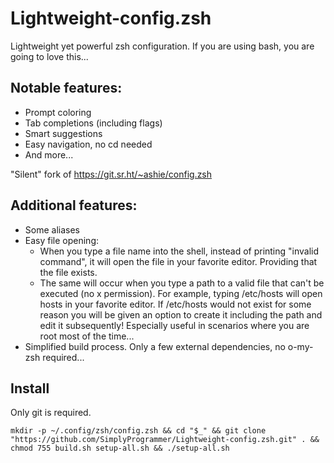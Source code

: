 # Lightweight-config.zsh
Lightweight yet powerful zsh configuration. If you are using bash, you are going to love this...
## Notable features:
* Prompt coloring
* Tab completions (including flags)
* Smart suggestions
* Easy navigation, no cd needed
* And more...
<be>

"Silent" fork of https://git.sr.ht/~ashie/config.zsh
<be>

## Additional features:
* Some aliases
* Easy file opening:
  * When you type a file name into the shell, instead of printing "invalid command", it will open the file in your favorite editor. Providing that the file exists.
  * The same will occur when you type a path to a valid file that can't be executed (no x permission). For example, typing /etc/hosts will open hosts in your favorite editor. If /etc/hosts would not exist for some reason you will be given an option to create it including the path and edit it subsequently! Especially useful in scenarios where you are root most of the time...
* Simplified build process. Only a few external dependencies, no o-my-zsh required...

## Install
Only git is required.
```
mkdir -p ~/.config/zsh/config.zsh && cd "$_" && git clone "https://github.com/SimplyProgrammer/Lightweight-config.zsh.git" . && chmod 755 build.sh setup-all.sh && ./setup-all.sh
```
